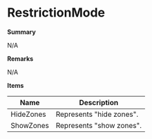 # RestrictionMode

**Summary**

N/A

**Remarks**

N/A

**Items**

|Name|Description|
|---|---|
|HideZones|Represents "hide zones".|
|ShowZones|Represents "show zones".|

